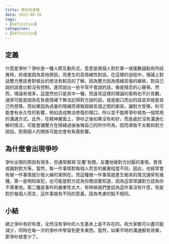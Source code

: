 ```yaml
---
title: 爭吵的本質
data: 2023-08-18
tags: 
- [Definition]
categories: 
- [Definition]
---
```


## 定義

什麼是爭吵？爭吵是一種人際互動形式，意思是兩個人對於單一或複數論點有所歧異時，抑或是因為其他原因，而產生的高情緒性對話。在這樣的過程中，理論上對話雙方應該會對彼此的想法有較高的了解，因為雙方因為情緒高張的緣故，對自己說的話會比較沒有控制，進而說出一些平常不會說的話，像是隱忍的心聲等。然而，理論有很多，這當然也只是其中一種，而違背這樣的理論的案例也不計其數。通常可能是因為在負面情緒下無法記得對方說的話，或是脫口而出的話並非就是自己所想等。而如果因為過量的情緒而導致超越言語之間的衝突，讓對方受傷，則可能會有永久性的影響，例如造成無法修復的傷口，所以並不能將爭吵視為一個常用的溝通方式。此外，在精神層面上，爭吵之後如果沒有和好，而是處於沒有溝通化解的情況，可能會讓雙方在情緒過後後悔自己的所作所為，因而導致不太敢和對方說話，對兩個人的關係可能也會有負面影響。

## 為什麼會出現爭吵

爭吵出現的原因有很多，但通常都與'反覆'有關，反覆地做對方討厭的事情，責怪或諷刺對方等。當然，每一件事情對每個人而言的嚴重程度不同，因此，也經常會有做一件事情就引發火線的案例在。而這種做一件事情就產生衝突的情況通常有幾種，第一是明知故犯，也可能是對方認為你應該要知道，因為這常常讓對方認為你不尊重他。第二種是事件的嚴重性太大，有時候我們會認為這件事沒有什麼，但是對於每個人而言，這件事就有不同的意義，因為考慮的點不相同。

## 小結

總之爭吵有好有壞，全然沒有爭吵的人生基本上是不存在的。祝大家都可以盡可能減少，同時在每一次的爭吵中學習到更多東西。當然，如果平時的溝通都有效果，那爭吵就會少了。